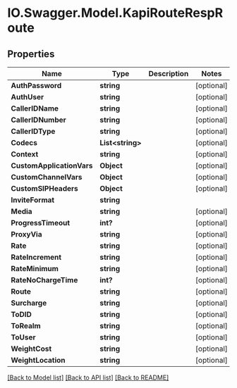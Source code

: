 # IO.Swagger.Model.KapiRouteRespRoute
## Properties

Name | Type | Description | Notes
------------ | ------------- | ------------- | -------------
**AuthPassword** | **string** |  | [optional] 
**AuthUser** | **string** |  | [optional] 
**CallerIDName** | **string** |  | [optional] 
**CallerIDNumber** | **string** |  | [optional] 
**CallerIDType** | **string** |  | [optional] 
**Codecs** | **List&lt;string&gt;** |  | [optional] 
**Context** | **string** |  | [optional] 
**CustomApplicationVars** | **Object** |  | [optional] 
**CustomChannelVars** | **Object** |  | [optional] 
**CustomSIPHeaders** | **Object** |  | [optional] 
**InviteFormat** | **string** |  | 
**Media** | **string** |  | [optional] 
**ProgressTimeout** | **int?** |  | [optional] 
**ProxyVia** | **string** |  | [optional] 
**Rate** | **string** |  | [optional] 
**RateIncrement** | **string** |  | [optional] 
**RateMinimum** | **string** |  | [optional] 
**RateNoChargeTime** | **int?** |  | [optional] 
**Route** | **string** |  | [optional] 
**Surcharge** | **string** |  | [optional] 
**ToDID** | **string** |  | [optional] 
**ToRealm** | **string** |  | [optional] 
**ToUser** | **string** |  | [optional] 
**WeightCost** | **string** |  | [optional] 
**WeightLocation** | **string** |  | [optional] 

[[Back to Model list]](../README.md#documentation-for-models) [[Back to API list]](../README.md#documentation-for-api-endpoints) [[Back to README]](../README.md)

